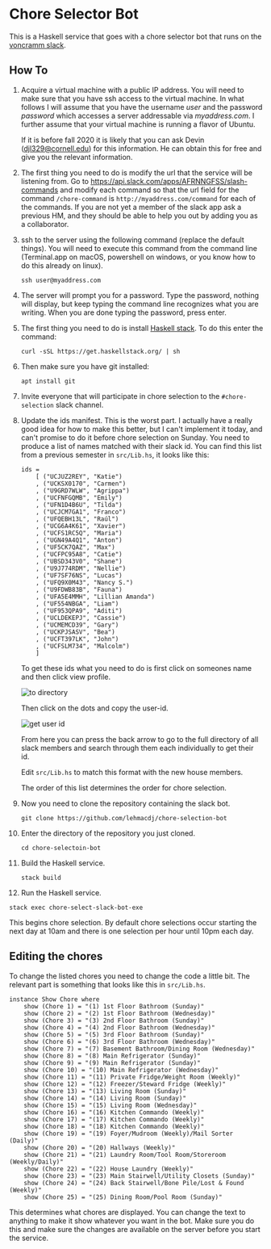 # Chore Selector Bot
This is a Haskell service that goes with a chore selector bot that runs
on the [voncramm slack](voncramm.slack.com).

## How To

1. Acquire a virtual machine with a public IP address. You will need to make
   sure that you have ssh access to the virtual machine. In what follows I will
   assume that you have the username *user* and the password *password* which
   accesses a server addressable via *myaddress.com*. I further assume that your
   virtual machine is running a flavor of Ubuntu.

   If it is before fall 2020 it is likely that you can ask Devin
   (djl329@cornell.edu) for this information. He can obtain this for free and
   give you the relevant information.

2. The first thing you need to do is modify the url that the service will be
   listening from. Go to https://api.slack.com/apps/AFRNNGFSS/slash-commands
   and modify each command so that the url field for the command
   `/chore-command` is `http://myaddress.com/command` for each of the commands.
   If you are not yet a member of the slack app ask a previous HM, and they
   should be able to help you out by adding you as a collaborator.

3. ssh to the server using the following command (replace the default things).
   You will need to execute this command from the command line (Terminal.app
   on macOS, powershell on windows, or you know how to do this already on
   linux).

   ```
   ssh user@myaddress.com
   ```

4. The server will prompt you for a password. Type the password, nothing will
   display, but keep typing the command line recognizes what you are writing.
   When you are done typing the password, press enter.

5. The first thing you need to do is install [Haskell stack][stack]. To do this
   enter the command:

   ```
   curl -sSL https://get.haskellstack.org/ | sh
   ```

6. Then make sure you have git installed:

   ```
   apt install git
   ```

7. Invite everyone that will participate in chore selection to the
   `#chore-selection` slack channel.

8. Update the ids manifest. This is the worst part. I actually have a really
   good idea for how to make this better, but I can't implement it today, and
   can't promise to do it before chore selection on Sunday.
   You need to produce a list of names matched with their slack id.
   You can find this list from a previous semester in `src/Lib.hs`, it looks
   like this:
   ```
   ids =
       [ ("UCJUZ2REY", "Katie")
       , ("UCKSX0170", "Carmen")
       , ("U9GRD7WLW", "Agrippa")
       , ("UCFNFGQMB", "Emily")
       , ("UFN1D4B6U", "Tilda")
       , ("UCJCM7GA1", "Franco")
       , ("UFQEBH13L", "Raúl")
       , ("UCG6A4K61", "Xavier")
       , ("UCFS1RC5Q", "Maria")
       , ("UGN49A4Q1", "Anton")
       , ("UF5CK7QAZ", "Max")
       , ("UCFPC95A8", "Catie")
       , ("UBSD343V0", "Shane")
       , ("U9J774RDM", "Nellie")
       , ("UF7SF76NS", "Lucas")
       , ("UFQ9X0M43", "Nancy S.")
       , ("U9FDWB83B", "Fauna")
       , ("UFA5E4MMH", "Lillian Amanda")
       , ("UF554NBGA", "Liam")
       , ("UF953QPA9", "Aditi")
       , ("UCLDEKEPJ", "Cassie")
       , ("UCMEMCD39", "Gary")
       , ("UCKPJSASV", "Bea")
       , ("UCFT397LK", "John")
       , ("UCFSLM734", "Malcolm")
       ]
   ```
   To get these ids what you need to do is first click on someones name
   and then click view profile.

   ![to directory](images/to-directory.jpg)

   Then click on the dots and copy the user-id.

   ![get user id](images/directory.jpg)

   From here you can press the back arrow to go to the full directory of all
   slack members and search through them each individually to get their id.

   Edit `src/Lib.hs` to match this format with the new house members.

   The order of this list determines the order for chore selection.

7. Now you need to clone the repository containing the slack bot.

   ```
   git clone https://github.com/lehmacdj/chore-selection-bot
   ```

8. Enter the directory of the repository you just cloned.

   ```
   cd chore-selectoin-bot
   ```

9. Build the Haskell service.

   ```
   stack build
   ```

12. Run the Haskell service.

   ```
   stack exec chore-select-slack-bot-exe
   ```

   This begins chore selection.
   By default chore selections occur starting the next day at 10am and there
   is one selection per hour until 10pm each day.

<!--
11. The bot should now be active. In slack use the slack command
    `/chore-admin @houseManager1 @houseManager2` to make it so that
    some house managers are considered the admins from the bots perspective.
    Only these users will be able to use the `/chore-stop` and `/chore-init`
    commands until the bot is restarted.

14. Chore selection starts at the time that you type this command.
    By default chore selections occur starting the next day at 10am and there
    is one selection per hour until 10pm each day.
    You can stop chore selection by using `/chore-stop`. Note that it is
    **not possible to resume chore selection** if you do this, so please
    only do this for testing purposes before you begin chore selection for
    real.
-->

## Editing the chores
To change the listed chores you need to change the code a little bit.
The relevant part is something that looks like this in `src/Lib.hs`.
```
instance Show Chore where
    show (Chore 1) = "(1) 1st Floor Bathroom (Sunday)"
    show (Chore 2) = "(2) 1st Floor Bathroom (Wednesday)"
    show (Chore 3) = "(3) 2nd Floor Bathroom (Sunday)"
    show (Chore 4) = "(4) 2nd Floor Bathroom (Wednesday)"
    show (Chore 5) = "(5) 3rd Floor Bathroom (Sunday)"
    show (Chore 6) = "(6) 3rd Floor Bathroom (Wednesday)"
    show (Chore 7) = "(7) Basement Bathroom/Dining Room (Wednesday)"
    show (Chore 8) = "(8) Main Refrigerator (Sunday)"
    show (Chore 9) = "(9) Main Refrigerator (Sunday)"
    show (Chore 10) = "(10) Main Refrigerator (Wednesday)"
    show (Chore 11) = "(11) Private Fridge/Weight Room (Weekly)"
    show (Chore 12) = "(12) Freezer/Steward Fridge (Weekly)"
    show (Chore 13) = "(13) Living Room (Sunday)"
    show (Chore 14) = "(14) Living Room (Sunday)"
    show (Chore 15) = "(15) Living Room (Wednesday)"
    show (Chore 16) = "(16) Kitchen Commando (Weekly)"
    show (Chore 17) = "(17) Kitchen Commando (Weekly)"
    show (Chore 18) = "(18) Kitchen Commando (Weekly)"
    show (Chore 19) = "(19) Foyer/Mudroom (Weekly)/Mail Sorter (Daily)"
    show (Chore 20) = "(20) Hallways (Weekly)"
    show (Chore 21) = "(21) Laundry Room/Tool Room/Storeroom (Weekly/Daily)"
    show (Chore 22) = "(22) House Laundry (Weekly)"
    show (Chore 23) = "(23) Main Stairwell/Utility Closets (Sunday)"
    show (Chore 24) = "(24) Back Stairwell/Bone Pile/Lost & Found (Weekly)"
    show (Chore 25) = "(25) Dining Room/Pool Room (Sunday)"
```
This determines what chores are displayed. You can change the text to anything
to make it show whatever you want in the bot. Make sure you do this and make
sure the changes are available on the server before you start the service.

[stack]: https://docs.haskellstack.org/en/stable/README/

